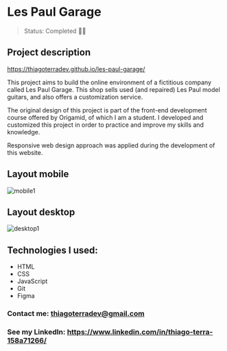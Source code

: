 # Les Paul Garage

> Status: Completed 🤘🏽

## Project description

https://thiagoterradev.github.io/les-paul-garage/

This project aims to build the online environment of a fictitious company called Les Paul Garage. This shop sells used (and repaired) Les Paul model guitars, and also offers a customization service.

The original design of this project is part of the front-end development course offered by Origamid, of which I am a student. I developed and customized this project in order to practice and improve my skills and knowledge. 

Responsive web design approach was applied during the development of this website.

## Layout mobile

![mobile1](https://user-images.githubusercontent.com/125769752/227307902-b8cd4a67-c744-4a46-8d46-28480bd94098.png)

## Layout desktop

![desktop1](https://user-images.githubusercontent.com/125769752/227311869-e630b64a-23ef-41fa-8bbf-1ebb6c75dcd1.png)

## Technologies I used:

* HTML
* CSS
* JavaScript
* Git
* Figma

### Contact me: thiagoterradev@gmail.com
### See my LinkedIn: https://www.linkedin.com/in/thiago-terra-158a71266/
